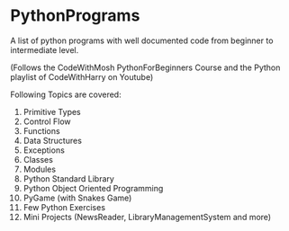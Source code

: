 # PythonPrograms
A list of python programs with well documented code from beginner to intermediate level.

(Follows the CodeWithMosh PythonForBeginners Course and the Python playlist of CodeWithHarry on Youtube)

Following Topics are covered:
1. Primitive Types
2. Control Flow
3. Functions
4. Data Structures
5. Exceptions
6. Classes
7. Modules
8. Python Standard Library
9. Python Object Oriented Programming
10. PyGame (with Snakes Game)
11. Few Python Exercises
12. Mini Projects (NewsReader, LibraryManagementSystem and more)

